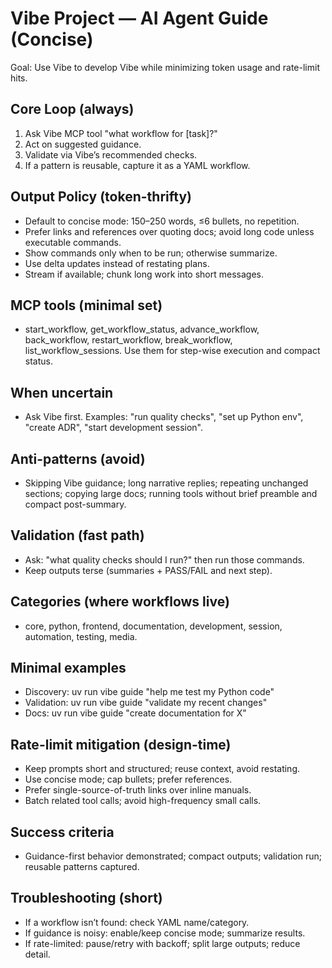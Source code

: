 # Vibe Project — AI Agent Guide (Concise)

Goal: Use Vibe to develop Vibe while minimizing token usage and rate-limit hits.

## Core Loop (always)
1) Ask Vibe MCP tool "what workflow for [task]?"
2) Act on suggested guidance.
3) Validate via Vibe’s recommended checks.
4) If a pattern is reusable, capture it as a YAML workflow.

## Output Policy (token-thrifty)
- Default to concise mode: 150–250 words, ≤6 bullets, no repetition.
- Prefer links and references over quoting docs; avoid long code unless executable commands.
- Show commands only when to be run; otherwise summarize.
- Use delta updates instead of restating plans.
- Stream if available; chunk long work into short messages.

## MCP tools (minimal set)
- start_workflow, get_workflow_status, advance_workflow, back_workflow,
  restart_workflow, break_workflow, list_workflow_sessions.
Use them for step-wise execution and compact status.

## When uncertain
- Ask Vibe first. Examples: "run quality checks", "set up Python env", "create ADR", "start development session".

## Anti-patterns (avoid)
- Skipping Vibe guidance; long narrative replies; repeating unchanged sections; copying large docs; running tools without brief preamble and compact post-summary.

## Validation (fast path)
- Ask: "what quality checks should I run?" then run those commands.
- Keep outputs terse (summaries + PASS/FAIL and next step).

## Categories (where workflows live)
- core, python, frontend, documentation, development, session, automation, testing, media.

## Minimal examples
- Discovery: uv run vibe guide "help me test my Python code"
- Validation: uv run vibe guide "validate my recent changes"
- Docs: uv run vibe guide "create documentation for X"

## Rate-limit mitigation (design-time)
- Keep prompts short and structured; reuse context, avoid restating.
- Use concise mode; cap bullets; prefer references.
- Prefer single-source-of-truth links over inline manuals.
- Batch related tool calls; avoid high-frequency small calls.

## Success criteria
- Guidance-first behavior demonstrated; compact outputs; validation run; reusable patterns captured.

## Troubleshooting (short)
- If a workflow isn’t found: check YAML name/category.
- If guidance is noisy: enable/keep concise mode; summarize results.
- If rate-limited: pause/retry with backoff; split large outputs; reduce detail.
